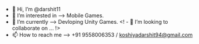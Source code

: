 - 👋 Hi, I’m @darshit11
- 👀 I’m interested in --> Mobile Games.
- 🌱 I’m currently --> Devloping Unity Games.
<! - 💞️ I’m looking to collaborate on ... !>
- 📫 How to reach me --> +91 9558006353 / koshiyadarshit94@gmail.com

<!---
darshit11/darshit11 is a ✨ special ✨ repository because its `README.md` (this file) appears on your GitHub profile.
You can click the Preview link to take a look at your changes.
--->
